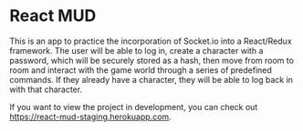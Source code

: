 # React MUD

This is an app to practice the incorporation of Socket.io into a React/Redux framework. The user will be able to log in, create a character with a password, which will be securely stored as a hash, then move from room to room and interact with the game world through a series of predefined commands. If they already have a character, they will be able to log back in with that character.

If you want to view the project in development, you can check out https://react-mud-staging.herokuapp.com.

